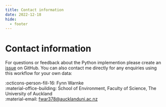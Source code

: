 ```yaml
---
title: Contact information
date: 2022-12-18
hide: 
  - footer
---
```


# Contact information

For questions or feedback about the Python implemention please create an [issue](https://github.com/fwrnke/pseudo-3D-interpolation/issues) on GitHub. You can also contact me directly for any enquiries using this workflow for your own data:

:octicons-person-fill-16: Fynn Warnke  
:material-office-building: School of Environment, Faculty of Science, The University of Auckland  
:material-email: [fwar378@aucklanduni.ac.nz](mailto:fwar378@aucklanduni.ac.nz)  
